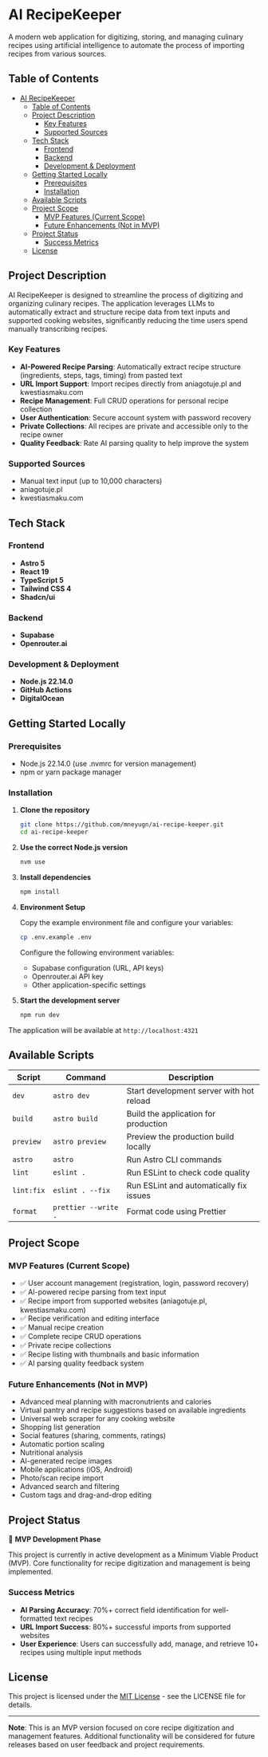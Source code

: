 # AI RecipeKeeper

A modern web application for digitizing, storing, and managing culinary recipes using artificial intelligence to automate the process of importing recipes from various sources.

## Table of Contents

- [AI RecipeKeeper](#ai-recipekeeper)
  - [Table of Contents](#table-of-contents)
  - [Project Description](#project-description)
    - [Key Features](#key-features)
    - [Supported Sources](#supported-sources)
  - [Tech Stack](#tech-stack)
    - [Frontend](#frontend)
    - [Backend](#backend)
    - [Development \& Deployment](#development--deployment)
  - [Getting Started Locally](#getting-started-locally)
    - [Prerequisites](#prerequisites)
    - [Installation](#installation)
  - [Available Scripts](#available-scripts)
  - [Project Scope](#project-scope)
    - [MVP Features (Current Scope)](#mvp-features-current-scope)
    - [Future Enhancements (Not in MVP)](#future-enhancements-not-in-mvp)
  - [Project Status](#project-status)
    - [Success Metrics](#success-metrics)
  - [License](#license)

## Project Description

AI RecipeKeeper is designed to streamline the process of digitizing and organizing culinary recipes. The application leverages LLMs to automatically extract and structure recipe data from text inputs and supported cooking websites, significantly reducing the time users spend manually transcribing recipes.

### Key Features

- **AI-Powered Recipe Parsing**: Automatically extract recipe structure (ingredients, steps, tags, timing) from pasted text
- **URL Import Support**: Import recipes directly from aniagotuje.pl and kwestiasmaku.com
- **Recipe Management**: Full CRUD operations for personal recipe collection
- **User Authentication**: Secure account system with password recovery
- **Private Collections**: All recipes are private and accessible only to the recipe owner
- **Quality Feedback**: Rate AI parsing quality to help improve the system

### Supported Sources

- Manual text input (up to 10,000 characters)
- aniagotuje.pl
- kwestiasmaku.com

## Tech Stack

### Frontend

- **Astro 5**
- **React 19**
- **TypeScript 5**
- **Tailwind CSS 4**
- **Shadcn/ui**

### Backend

- **Supabase**
- **Openrouter.ai**

### Development & Deployment

- **Node.js 22.14.0**
- **GitHub Actions**
- **DigitalOcean**

## Getting Started Locally

### Prerequisites

- Node.js 22.14.0 (use .nvmrc for version management)
- npm or yarn package manager

### Installation

1. **Clone the repository**

   ```bash
   git clone https://github.com/mneyugn/ai-recipe-keeper.git
   cd ai-recipe-keeper
   ```

2. **Use the correct Node.js version**

   ```bash
   nvm use
   ```

3. **Install dependencies**

   ```bash
   npm install
   ```

4. **Environment Setup**

   Copy the example environment file and configure your variables:

   ```bash
   cp .env.example .env
   ```

   Configure the following environment variables:

   - Supabase configuration (URL, API keys)
   - Openrouter.ai API key
   - Other application-specific settings

5. **Start the development server**
   ```bash
   npm run dev
   ```

The application will be available at `http://localhost:4321`

## Available Scripts

| Script     | Command              | Description                              |
| ---------- | -------------------- | ---------------------------------------- |
| `dev`      | `astro dev`          | Start development server with hot reload |
| `build`    | `astro build`        | Build the application for production     |
| `preview`  | `astro preview`      | Preview the production build locally     |
| `astro`    | `astro`              | Run Astro CLI commands                   |
| `lint`     | `eslint .`           | Run ESLint to check code quality         |
| `lint:fix` | `eslint . --fix`     | Run ESLint and automatically fix issues  |
| `format`   | `prettier --write .` | Format code using Prettier               |

## Project Scope

### MVP Features (Current Scope)

- ✅ User account management (registration, login, password recovery)
- ✅ AI-powered recipe parsing from text input
- ✅ Recipe import from supported websites (aniagotuje.pl, kwestiasmaku.com)
- ✅ Recipe verification and editing interface
- ✅ Manual recipe creation
- ✅ Complete recipe CRUD operations
- ✅ Private recipe collections
- ✅ Recipe listing with thumbnails and basic information
- ✅ AI parsing quality feedback system

### Future Enhancements (Not in MVP)

- Advanced meal planning with macronutrients and calories
- Virtual pantry and recipe suggestions based on available ingredients
- Universal web scraper for any cooking website
- Shopping list generation
- Social features (sharing, comments, ratings)
- Automatic portion scaling
- Nutritional analysis
- AI-generated recipe images
- Mobile applications (iOS, Android)
- Photo/scan recipe import
- Advanced search and filtering
- Custom tags and drag-and-drop editing

## Project Status

🚧 **MVP Development Phase**

This project is currently in active development as a Minimum Viable Product (MVP). Core functionality for recipe digitization and management is being implemented.

### Success Metrics

- **AI Parsing Accuracy**: 70%+ correct field identification for well-formatted text recipes
- **URL Import Success**: 80%+ successful imports from supported websites
- **User Experience**: Users can successfully add, manage, and retrieve 10+ recipes using multiple input methods

## License

This project is licensed under the [MIT License](LICENSE) - see the LICENSE file for details.

---

**Note**: This is an MVP version focused on core recipe digitization and management features. Additional functionality will be considered for future releases based on user feedback and project requirements.
